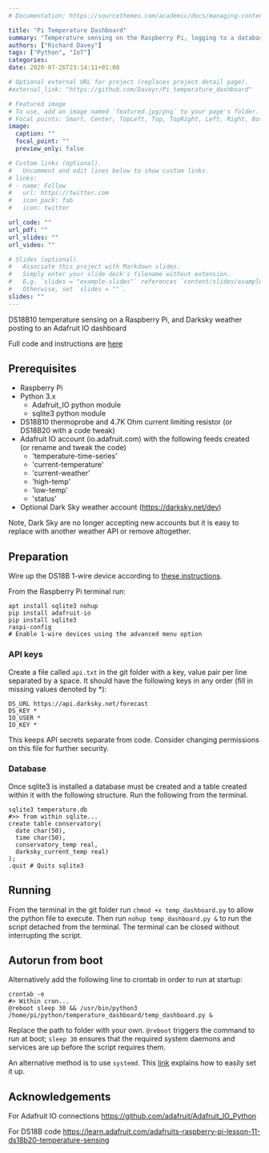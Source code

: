 ```yaml
---
# Documentation: https://sourcethemes.com/academic/docs/managing-content/

title: "Pi Temperature Dashboard"
summary: "Temperature sensing on the Raspberry Pi, logging to a database and publishing to Adafruit IO dashboard"
authors: ["Richard Davey"]
tags: ["Python", "IoT"]
categories: 
date: 2020-07-26T23:14:11+01:00

# Optional external URL for project (replaces project detail page).
#external_link: "https://github.com/Daveyr/Pi_temperature_dashboard"

# Featured image
# To use, add an image named `featured.jpg/png` to your page's folder.
# Focal points: Smart, Center, TopLeft, Top, TopRight, Left, Right, BottomLeft, Bottom, BottomRight.
image:
  caption: ""
  focal_point: ""
  preview_only: false

# Custom links (optional).
#   Uncomment and edit lines below to show custom links.
# links:
# - name: Follow
#   url: https://twitter.com
#   icon_pack: fab
#   icon: twitter

url_code: ""
url_pdf: ""
url_slides: ""
url_video: ""

# Slides (optional).
#   Associate this project with Markdown slides.
#   Simply enter your slide deck's filename without extension.
#   E.g. `slides = "example-slides"` references `content/slides/example-slides.md`.
#   Otherwise, set `slides = ""`.
slides: ""
---
```


DS18B10 temperature sensing on a Raspberry Pi, and Darksky weather posting to an Adafruit IO dashboard

Full code and instructions are [here](https://github.com/Daveyr/Pi_temperature_dashboard)

## Prerequisites
* Raspberry Pi
* Python 3.x
  + Adafruit_IO python module
  + sqlite3 python module
* DS18B10 thermoprobe and 4.7K Ohm current limiting resistor (or DS18B20 with a code tweak)
* Adafruit IO account (io.adafruit.com) with the following feeds created (or rename and tweak the code)
  + 'temperature-time-series'
  + 'current-temperature'
  + 'current-weather'
  + 'high-temp'
  + 'low-temp'
  + 'status'
* Optional Dark Sky weather account (https://darksky.net/dev)

Note, Dark Sky are no longer accepting new accounts but it is easy to replace with another weather API or remove altogether.

## Preparation
Wire up the DS18B 1-wire device according to [these instructions](https://learn.adafruit.com/adafruits-raspberry-pi-lesson-11-ds18b20-temperature-sensing).

From the Raspberry Pi terminal run:
```
apt install sqlite3 nohup
pip install adafruit-io
pip install sqlite3
raspi-config
# Enable 1-wire devices using the advanced menu option
```
### API keys
Create a file called `api.txt` in the git folder with a key, value pair per line separated by a space. It should have the following keys in any order (fill in missing values denoted by \*):
```
DS_URL https://api.darksky.net/forecast
DS_KEY *
IO_USER *
IO_KEY *
```
This keeps API secrets separate from code. Consider changing permissions on this file for further security.

### Database
Once sqlite3 is installed a database must be created and a table created within it with the following structure. Run the following from the terminal.
```
sqlite3 temperature.db
#>> from within sqlite...
create table conservatory(
  date char(50),
  time char(50),
  conservatory_temp real,
  darksky_current_temp real)
);
.quit # Quits sqlite3
```

## Running
From the terminal in the git folder run `chmod +x temp_dashboard.py` to allow the python file to execute. Then run `nohup temp_dashboard.py &` to run the script detached from the terminal. The terminal can be closed without interrupting the script.

## Autorun from boot
Alternatively add the following line to crontab in order to run at startup:
```
crontab -e
#> Within cron...
@reboot sleep 30 && /usr/bin/python3 /home/pi/python/temperature_dashboard/temp_dashboard.py &
```

Replace the path to folder with your own. `@reboot` triggers the command to run at boot; `sleep 30` ensures that the required system daemons and services are up before the script requires them.

An alternative method is to use `systemd`. This [link](https://www.algorist.co.uk/post/resilient-systemd/) explains how to easily set it up. 

## Acknowledgements
For Adafruit IO connections
https://github.com/adafruit/Adafruit_IO_Python

For DS18B code
https://learn.adafruit.com/adafruits-raspberry-pi-lesson-11-ds18b20-temperature-sensing
